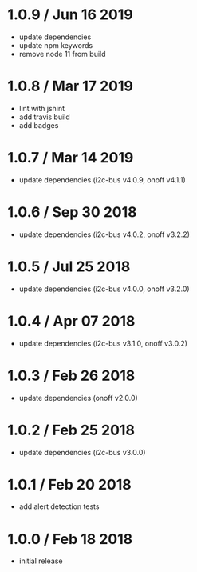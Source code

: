 1.0.9 / Jun 16 2019
===================
  * update dependencies
  * update npm keywords
  * remove node 11 from build

1.0.8 / Mar 17 2019
===================
  * lint with jshint
  * add travis build
  * add badges

1.0.7 / Mar 14 2019
===================

  * update dependencies (i2c-bus v4.0.9, onoff v4.1.1)

1.0.6 / Sep 30 2018
===================

  * update dependencies (i2c-bus v4.0.2, onoff v3.2.2)

1.0.5 / Jul 25 2018
===================

  * update dependencies (i2c-bus v4.0.0, onoff v3.2.0)

1.0.4 / Apr 07 2018
===================

  * update dependencies (i2c-bus v3.1.0, onoff v3.0.2)

1.0.3 / Feb 26 2018
===================

  * update dependencies (onoff v2.0.0)

1.0.2 / Feb 25 2018
===================

  * update dependencies (i2c-bus v3.0.0)

1.0.1 / Feb 20 2018
===================

  * add alert detection tests

1.0.0 / Feb 18 2018
===================

  * initial release

